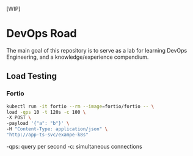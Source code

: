 [WIP]
# DevOps Road

The main goal of this repository is to serve as a lab for learning DevOps Engineering, and a knowledge/experience compendium.


## Load Testing
### Fortio

```sh
kubectl run -it fortio --rm --image=fortio/fortio -- \
load -qps 10 -t 120s -c 100 \
-X POST \
-payload '{"a": "b"}' \
-H "Content-Type: application/json" \
"http://app-ts-svc/exampe-k8s"
```
-qps: query per second
-c: simultaneous connections
